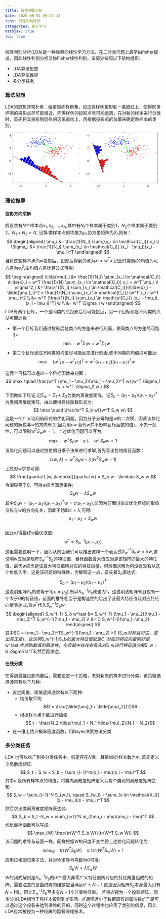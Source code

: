 ```yaml
---
title: 线性判别分析
date: 2020-09-01 09:22:12
tags: 线性判别分析
categories: 统计学习
mathjax: true
toc: true
---
```

线性判别分析(LDA)是一种经典的线性学习方法，在二分类问题上最早由fisher提出，因此线性判别分析又称Fisher线性判别，该部分按照以下结构组织:
- LDA算法思想
- LDA算法推导
- 多分类任务

<!--more--> 
### 算法思想
LDA的思想非常朴素：给定训练样例集，设法将样例投影到一条直线上，使得同类样例的投影点尽可能接近、异类样例的投影点尽可能远离，在对新的样本进行分类时，首先将其投影到同样的这条直线上，再根据投影点的位置来确定新样本的类别。
![LDA](https://raw.githubusercontent.com/xuejy19/xuejy19.github.io/source/Img/LDA.png)

### 理论推导
#### 投影方向求解
假设共有$N$个样本点$x_1,x_2,\dots,x_N$,其中有$N_1$个样本属于类别1，$N_2$个样本属于类别2，$N_1 + N_2 = N$, 记第$i$类样本点的均值为$\mu_i$,协方差矩阵为$\Sigma_i$,则有：
$$
    \begin{aligned}
        \mu_i &= \frac{1}{N_i} \sum_{x_i \in \mathcal{C_i}} x_i \\
        \Sigma_i &= \frac{1}{N_i} \sum_{x_i \in \mathcal{C_i}} (x_i - \mu_i)(x_i - \mu_i)^T
    \end{aligned} 
$$
当将这些样本点向$w$投影后，投影后得到的点为$\tilde{x}_i = w^T x$,记此时类别$i$的均值为$\tilde{\mu}_i$,方差为$\sigma^2_i$,由均值方差计算公式可得:
$$
    \begin{aligned}
        \tilde{\mu}_i &= \frac{1}{N_i} \sum_{x_i \in \mathcal{C_i}} \tilde{x}_i = w^T \frac{1}{N} \sum_{x_i \in \mathcal{C_i}}  x_i = w^T \mu_i  \\
        \sigma^2_i &= \frac{1}{N_i} \sum_{x_i \in \mathcal{C_i}}(\tilde{x}_i - \tilde{\mu
        }_i)^2 = \frac{1}{N_i} \sum_{x_i \in \mathcal{C_i}} (w^T x_i - w^T \mu_i)^2 \\
                &= w^T [\frac{1}{N_i} \sum_{x_i \in \mathcal{C_i}} (x_i - \mu_i)(x_i - \mu_i)^T] w \\
             &= w^T \Sigma_i w
    \end{aligned}
$$
LDA有两个目标，一个是同类的点投影后尽可能接近，另一个目标则是不同类的点尽可能远离：
- 第一个目标我们通过投影后各类点的方差来进行刻画，使同类点的方差尽可能小:
$$
    \min \quad w^T \Sigma_1 w + w^T \Sigma_2 w
$$
- 第二个目标通过不同类的均值尽可能远来进行刻画,使不同类的均值尽可能远:
$$
    \max \quad (w^T \mu_1 - w^T \mu_2)^2 = w^T (\mu_1 - \mu_2)(\mu_1 - \mu_2)^T w
$$

这两个目标可以通过一个目标函数来刻画：
$$
    \max \quad \frac{w^T (\mu_1 - \mu_2)(\mu_1 - \mu_2)^T w}{w^T \Sigma_1 w + w^T \Sigma_2 w }
$$
下面做如下标记,记$S_w = \Sigma_1 + \Sigma_2$为类内离散度矩阵，记$S_b = (\mu_1 - \mu_2)(\mu_1 - \mu_2)^T$ 为类间离散度矩阵，由此便得目标函数形式为:
$$
    \max \quad \frac{w^T S_b w}{w^T S_w w}
$$
这是一个广义瑞利熵形式的优化问题，因为分子分母均是$w$的二次项，因此该优化问题的解仅与$w$的方向有关(因为用$cw$ 替代$w$并不影响目标函数的值)，不失一般性，可以限制$w^T S_w w = 1$，上述优化问题可以写为:
$$
    \max \quad w^T S_b w  \quad s.t. \quad w^T S_w w = 1
$$
该优化问题可以通过拉格朗日乘子法来进行求解,首先写出拉格朗日函数：
$$
    L(w,\lambda) = w^T S_b w - \lambda (w^T S_w w - 1)
$$
上式对$w$求导可得:
$$
    \frac{\partial L(w, \lambda)}{\partial w} = S_b w - \lambda S_w w
$$
令偏导等于0，可得$w$应当满足条件:
$$
    S_b w = \lambda S_w w
$$
其中$S_b w = (\mu_1 - \mu_2)(\mu_1 - \mu_2)^Tw = c(u_1 - u_2)$,又因为前面讨论过优化目标的取值仅仅与$w$的方向有关，因此不妨取$c = \lambda$,可得:
$$
    \mu_1 - \mu_2 = S_w w
$$  
因此可得最终$w$最优取值:
$$w^\ast = S_w^{-1}(\mu_1 - \mu_2)$$
这里需要说明一下，因为从前面我们可以推出这样一个表达式$S_w^{-1} S_b w = \lambda w$,这说明$w$应当是矩阵$S_w^{-1} S_b$的特征值，目标函数最大值应当是该矩阵的最大的特征值，最优$w$应当是该最大特征值所对应的特征向量，但后面求解为何没有没有从这个角度入手，这是该问题的特殊性，为解释这一点，首先看$S_b$表达式:
$$
    S_b = (\mu_1 - \mu_2)(\mu_1 - \mu_2)^T 
$$
这说明矩阵$S_b$的秩等于1($\mu_1 \neq \mu_2$),所以$S_w^{-1}S_b$秩也为1，这说明该矩阵有且仅有一个大于0的特征值，前面的推导相当于是构造性的给出了该最大特征值及对应特征向量表达式,将$w^\ast$代入$S_w^{-1}S_b w$:
$$
    \begin{aligned}
         S_w^{-1} S_b w^\ast &= S_w^{-1} (\mu_1 - \mu_2)(\mu_1 - \mu_2)^T S_w^{-1}(\mu_1 - \mu_2) \\
         &= C S_w^{-1}(\mu_1 -\mu_2)
    \end{aligned}
$$
其中$C = (\mu_1 - \mu_2)^TS_w^{-1}(\mu_1 - \mu_2) >0 $($S_w$对称且可逆，推出其正定)，这说明$S_w^{-1}S_b$的最大特征值就是$C$,对应的特征向量刚好是$w^\ast$!
考虑到数值的稳定性，在实践中往往会首先对$S_w$进行特征值分解$S_w = U \Sigma U^T$,然后再求逆。

#### 在线分类
在得到最佳投影向量后，需要设定一个策略，来对新来的样本进行分类，该策略选择通常有以下几种:
- 设定阈值，阈值选择通常有以下两种:
    - 均值取平均
     $$t = \frac{\tilde{\mu}_1 + \tilde{\mu}_2}{2}$$
    - 根据样本点个数进行加权
    $$ t = \frac{N_2 \tilde{\mu}_1 + N_1 \tilde{\mu}_2}{N_1 + N_2}$$
- 在一维上估计概率密度函数，用Bayes决策方法分类
### 多分类任务
LDA 也可以推广到多分类任务中，假定存在$N$类，且第$i$类的样本数为$m_i$,首先定义全局散度矩阵:
$$
    S_t = S_w + S_b = \sum_{i=1}^m(x_i - \mu)(x_i - \mu)^T 
$$
其中$\mu$ 是所有样本点的均值，将类内离散度矩阵定义为每个类别的离散度矩阵之和:
$$
    S_w = \sum_{i=1}^N S_{w_i}, \quad S_{w_i} = \sum_{x \in \mathcal{X_i}} (x - \mu_i)(x - \mu_i)^T
$$
然后求出类间离散度矩阵表达式:
$$
    S_b = S_t -S_w = \sum_{i=1}^N m_i(\mu_i - \mu)(\mu_i - \mu)^T
$$
优化目标函数可以写成:
$$
    \max_{W} \frac{tr(W^T S_b W)}{tr(W^T S_w W)}
$$
该问题的求导与前面一样，同样根据$W$的尺度不变性将上述优化问题转化为：
$$
    \max_{W} \quad tr(W^T S_b W) \quad s.t. tr(W^T S_w W) = 1
$$
应用拉格朗日乘子法，并对$W$求导令导数为0可得:
$$
    S_b W = \lambda S_w W
$$
$W$的闭式解则是$S_w^{-1} S_b$的$d'$个最大非零广义特征值所对应的特征向量组成的矩阵，需要注意的是最终降的维数应当满足$d' \leq N-1$,这是因为矩阵$S_b$本身最大只有$N-1$维，因此$S_w^{-1}S_b$至多有$N-1$个非零特征值。
若将$W$视为一个投影矩阵，则多分类LDA相当于将样本投影到$d'$空间，$d'$通常远小于数据原有的属性数$d$,于是可以通过这个投影来达到讲维的目的，同时这个过程中也应用了类别的信息，因此$LDA$也常被视为一种经典的监督降维技术。